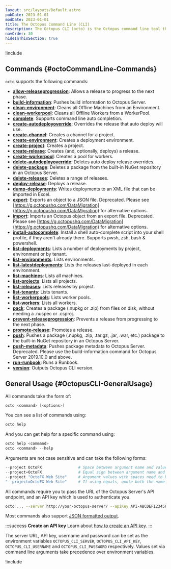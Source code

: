 ```yaml
---
layout: src/layouts/Default.astro
pubDate: 2023-01-01
modDate: 2023-01-01
title: The Octopus Command Line (CLI)
description: The Octopus CLI (octo) is the Octopus command line tool that builds on top of the Octopus REST API.
navOrder: 30
hideInThisSection: true
---
```


!include <octopus-cli>

## Commands {#octoCommandLine-Commands}

`octo` supports the following commands:

- **[allow-releaseprogression](/docs/octopus-rest-api/octopus-cli/allow-releaseprogression/)**:  Allows a release to progress to the next phase.
- **[build-information](/docs/octopus-rest-api/octopus-cli/build-information/)**:  Pushes build information to Octopus Server.
- **[clean-environment](/docs/octopus-rest-api/octopus-cli/clean-environment/)**:  Cleans all Offline Machines from an Environment.
- **[clean-workerpool](/docs/octopus-rest-api/octopus-cli/clean-workerpool/)**:  Cleans all Offline Workers from a WorkerPool.
- **[complete](/docs/octopus-rest-api/octopus-cli/complete/)**:  Supports command line auto completion.
- **[create-autodeployoverride](/docs/octopus-rest-api/octopus-cli/create-autodeployoverride/)**:  Overrides the release that auto deploy will use.
- **[create-channel](/docs/octopus-rest-api/octopus-cli/create-channel/)**:  Creates a channel for a project.
- **[create-environment](/docs/octopus-rest-api/octopus-cli/create-environment/)**:  Creates a deployment environment.
- **[create-project](/docs/octopus-rest-api/octopus-cli/create-project/)**:  Creates a project.
- **[create-release](/docs/octopus-rest-api/octopus-cli/create-release/)**:  Creates (and, optionally, deploys) a release.
- **[create-workerpool](/docs/octopus-rest-api/octopus-cli/create-workerpool/)**:  Creates a pool for workers.
- **[delete-autodeployoverride](/docs/octopus-rest-api/octopus-cli/delete-autodeployoverride/)**:  Deletes auto deploy release overrides.
- **[delete-package](/docs/octopus-rest-api/octopus-cli/delete-package/)**:  Deletes a package from the built-in NuGet repository in an Octopus Server.
- **[delete-releases](/docs/octopus-rest-api/octopus-cli/delete-releases/)**:  Deletes a range of releases.
- **[deploy-release](/docs/octopus-rest-api/octopus-cli/deploy-release/)**:  Deploys a release.
- **[dump-deployments](/docs/octopus-rest-api/octopus-cli/dump-deployments/)**:  Writes deployments to an XML file that can be imported in Excel.
- **[export](/docs/octopus-rest-api/octopus-cli/export/)**:  Exports an object to a JSON file. Deprecated. Please see [https://g.octopushq.com/DataMigration](https://g.octopushq.com/DataMigration) for alternative options.
- **[import](/docs/octopus-rest-api/octopus-cli/import/)**:  Imports an Octopus object from an export file. Deprecated. Please see [https://g.octopushq.com/DataMigration](https://g.octopushq.com/DataMigration) for alternative options.
- **[install-autocomplete](/docs/octopus-rest-api/octopus-cli/install-autocomplete/)**:  Install a shell auto-complete script into your shell profile, if they aren't already there. Supports pwsh, zsh, bash & powershell.
- **[list-deployments](/docs/octopus-rest-api/octopus-cli/list-deployments/)**:  Lists a number of deployments by project, environment or by tenant.
- **[list-environments](/docs/octopus-rest-api/octopus-cli/list-environments/)**:  Lists environments.
- **[list-latestdeployments](/docs/octopus-rest-api/octopus-cli/list-latestdeployments/)**:  Lists the releases last-deployed in each environment.
- **[list-machines](/docs/octopus-rest-api/octopus-cli/list-machines/)**:  Lists all machines.
- **[list-projects](/docs/octopus-rest-api/octopus-cli/list-projects/)**:  Lists all projects.
- **[list-releases](/docs/octopus-rest-api/octopus-cli/list-releases/)**:  Lists releases by project.
- **[list-tenants](/docs/octopus-rest-api/octopus-cli/list-tenants/)**:  Lists tenants.
- **[list-workerpools](/docs/octopus-rest-api/octopus-cli/list-workerpools/)**:  Lists worker pools.
- **[list-workers](/docs/octopus-rest-api/octopus-cli/list-workers/)**:  Lists all workers.
- **[pack](/docs/octopus-rest-api/octopus-cli/pack/)**:  Creates a package (.nupkg or .zip) from files on disk, without needing a .nuspec or .csproj.
- **[prevent-releaseprogression](/docs/octopus-rest-api/octopus-cli/prevent-releaseprogression/)**:  Prevents a release from progressing to the next phase.
- **[promote-release](/docs/octopus-rest-api/octopus-cli/promote-release/)**:  Promotes a release.
- **[push](/docs/octopus-rest-api/octopus-cli/push/)**:  Pushes a package (.nupkg, .zip, .tar.gz, .jar, .war, etc.) package to the built-in NuGet repository in an Octopus Server.
- **[push-metadata](/docs/octopus-rest-api/octopus-cli/push-metadata/)**:  Pushes package metadata to Octopus Server.  Deprecated. Please use the build-information command for Octopus Server 2019.10.0 and above.
- **[run-runbook](/docs/octopus-rest-api/octopus-cli/run-runbook/)**:  Runs a Runbook.
- **[version](/docs/octopus-rest-api/octopus-cli/version/)**:  Outputs Octopus CLI version.

## General Usage {#OctopusCLI-GeneralUsage}

All commands take the form of:

```powershell
octo <command> [<options>]
```

You can see a list of commands using:

```powershell
octo help
```

And you can get help for a specific command using:

```powershell
octo help <command>
octo <command> --help
```

Arguments are not case sensitive and can take the following forms:

```powershell
--project OctoFX                # Space between argument name and value
--project=OctoFX                # Equal sign between argument name and value
--project "OctoFX Web Site"     # Argument values with spaces need to be quoted
"--project=OctoFX Web Site"     # If using equals, quote both the name and value, not just the value
```

All commands require you to pass the URL of the Octopus Server's API endpoint, and an API key which is used to authenticate you.

```bash
octo ... --server http://your-octopus-server/ --apiKey API-ABCDEF123456
```

Most commands also support [JSON formatted output](/docs/octopus-rest-api/octopus-cli/formatted-output/).

:::success
**Create an API key**
Learn about [how to create an API key](/docs/octopus-rest-api/how-to-create-an-api-key/).
:::

The server URL, API key, username and password can be set as the environment variables `OCTOPUS_CLI_SERVER`, `OCTOPUS_CLI_API_KEY`, `OCTOPUS_CLI_USERNAME` and `OCTOPUS_CLI_PASSWORD` respectively. Values set via command line arguments take precedence over environment variables.

!include <octo-autocomplete-tabcompletion>
